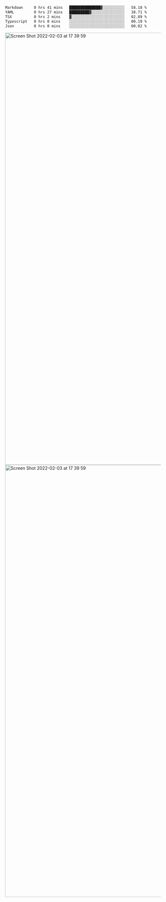 <!--START_SECTION:waka-->

```txt
Markdown     0 hrs 41 mins   ██████████████▓░░░░░░░░░░   58.18 %
YAML         0 hrs 27 mins   █████████▓░░░░░░░░░░░░░░░   38.71 %
TSX          0 hrs 2 mins    ▓░░░░░░░░░░░░░░░░░░░░░░░░   02.89 %
Typescript   0 hrs 0 mins    ░░░░░░░░░░░░░░░░░░░░░░░░░   00.19 %
Json         0 hrs 0 mins    ░░░░░░░░░░░░░░░░░░░░░░░░░   00.02 %
```

<!--END_SECTION:waka-->

<img width="1400" alt="Screen Shot 2022-02-03 at 17 39 59" src="https://user-images.githubusercontent.com/45716542/152387304-f2b60485-53a6-4f4b-a818-5cefb1b0c0ae.png">
<img width="1400" alt="Screen Shot 2022-02-03 at 17 39 59" src="https://user-images.githubusercontent.com/45716542/152387273-ea5cdf21-2a45-44da-8bef-00c1763b1d42.png">
